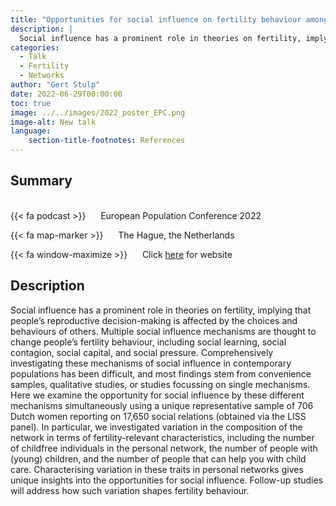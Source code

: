 ```yaml
---
title: "Opportunities for social influence on fertility behaviour among Dutch women"
description: |
  Social influence has a prominent role in theories on fertility, implying that people’s reproductive decision-making is affected by the choices and behaviours of others. Multiple social influence mechanisms are thought to change people’s fertility behaviour, including social learning, social contagion, social capital, and social pressure. Comprehensively investigating these mechanisms of social influence in contemporary populations has been difficult, and most findings stem from convenience samples, qualitative studies, or studies focussing on single mechanisms. Here we examine the opportunity for social influence by these different mechanisms simultaneously using a unique representative sample of 706 Dutch women reporting on 17,650 social relations (obtained via the LISS panel). In particular, we investigated variation in the composition of the network in terms of fertility-relevant characteristics, including the number of childfree individuals in the personal network, the number of people with (young) children, and the number of people that can help you with child care. Characterising variation in these traits in personal networks gives unique insights into the opportunities for social influence. Follow-up studies will address how such variation shapes fertility behaviour.  
categories:
  - Talk
  - Fertility
  - Networks
author: "Gert Stulp"
date: 2022-06-29T00:00:00
toc: true
image: ../../images/2022_poster_EPC.png
image-alt: New talk
language: 
    section-title-footnotes: References
---
```



## Summary 
<br>
{{< fa podcast >}} &nbsp;&nbsp;&nbsp;&nbsp; European Population Conference 2022

{{< fa map-marker >}} &nbsp;&nbsp;&nbsp;&nbsp; The Hague, the Netherlands

{{< fa window-maximize >}} &nbsp;&nbsp;&nbsp;&nbsp; Click [here](https://www.eaps.nl/epc/european-population-conference-2022) for website



## Description

Social influence has a prominent role in theories on fertility, implying that people’s reproductive decision-making is affected by the choices and behaviours of others. Multiple social influence mechanisms are thought to change people’s fertility behaviour, including social learning, social contagion, social capital, and social pressure. Comprehensively investigating these mechanisms of social influence in contemporary populations has been difficult, and most findings stem from convenience samples, qualitative studies, or studies focussing on single mechanisms. Here we examine the opportunity for social influence by these different mechanisms simultaneously using a unique representative sample of 706 Dutch women reporting on 17,650 social relations (obtained via the LISS panel). In particular, we investigated variation in the composition of the network in terms of fertility-relevant characteristics, including the number of childfree individuals in the personal network, the number of people with (young) children, and the number of people that can help you with child care. Characterising variation in these traits in personal networks gives unique insights into the opportunities for social influence. Follow-up studies will address how such variation shapes fertility behaviour. 
